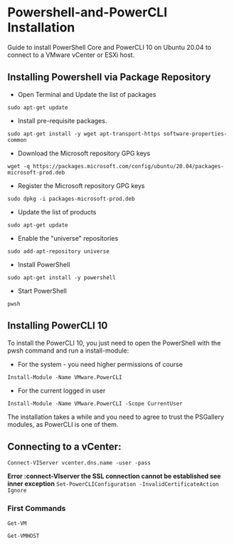 # Powershell-and-PowerCLI Installation
Guide to install PowerShell Core and PowerCLI 10 on Ubuntu 20.04 to connect to a VMware vCenter or ESXi host.

## Installing Powershell via Package Repository
* Open Terminal and Update the list of packages

`sudo apt-get update`
* Install pre-requisite packages.

`sudo apt-get install -y wget apt-transport-https software-properties-common`
* Download the Microsoft repository GPG keys

`wget -q https://packages.microsoft.com/config/ubuntu/20.04/packages-microsoft-prod.deb`
* Register the Microsoft repository GPG keys

`sudo dpkg -i packages-microsoft-prod.deb`
* Update the list of products

`sudo apt-get update`
* Enable the "universe" repositories

`sudo add-apt-repository universe`
* Install PowerShell

`sudo apt-get install -y powershell`
* Start PowerShell

`pwsh`

## Installing PowerCLI 10
To install the PowerCLI 10, you just need to open the PowerShell with the pwsh command and run a install-module:

* For the system - you need higher permissions of course

`Install-Module -Name VMware.PowerCLI`

* For the current logged in user

`Install-Module -Name VMware.PowerCLI -Scope CurrentUser`

The installation takes a while and you need to agree to trust the PSGallery modules, as PowerCLI is one of them.

## Connecting to a vCenter:

`Connect-VIServer vcenter.dns.name -user -pass`

__Error :connect-VIserver the SSL connection cannot be established see inner exception__
`Set-PowerCLIConfiguration -InvalidCertificateAction Ignore`

### First Commands

`Get-VM`

`Get-VMHOST`

